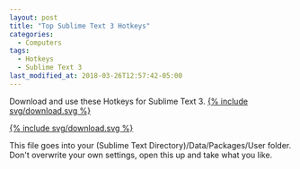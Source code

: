 ```yaml
---
layout: post
title: "Top Sublime Text 3 Hotkeys"
categories:
  - Computers
tags:
  - Hotkeys
  - Sublime Text 3
last_modified_at: 2018-03-26T12:57:42-05:00
---
```

Download and use these Hotkeys for Sublime Text 3.
<a id="github-download-link"
   class="icon" title="Download" aria-label="Download"
   href="{{ site.github.repo }}/archive/v{{ site.version }}.zip">
  {% include svg/download.svg %}
</a>

<a id="github-download-link"
   class="icon" title="Download" aria-label="Download"
   href="{{ site.github.repo }}/archive/v{{ site.version }}.zip">
  {% include svg/download.svg %}
</a>


This file goes into your (Sublime Text Directory)/Data/Packages/User folder. Don't overwrite your own settings, open this up and take what you like.
